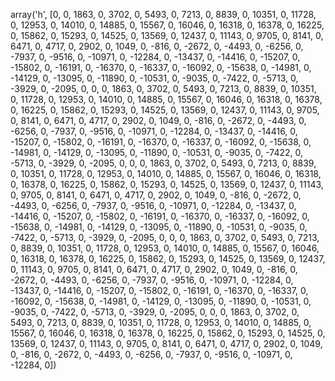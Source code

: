 array('h', [0, 0, 1863, 0, 3702, 0, 5493, 0, 7213, 0, 8839, 0, 10351, 0, 11728, 0, 12953, 0, 14010, 0, 14885, 0, 15567, 0, 16046, 0, 16318, 0, 16378, 0, 16225, 0, 15862, 0, 15293, 0, 14525, 0, 13569, 0, 12437, 0, 11143, 0, 9705, 0, 8141, 0, 6471, 0, 4717, 0, 2902, 0, 1049, 0, -816, 0, -2672, 0, -4493, 0, -6256, 0, -7937, 0, -9516, 0, -10971, 0, -12284, 0, -13437, 0, -14416, 0, -15207, 0, -15802, 0, -16191, 0, -16370, 0, -16337, 0, -16092, 0, -15638, 0, -14981, 0, -14129, 0, -13095, 0, -11890, 0, -10531, 0, -9035, 0, -7422, 0, -5713, 0, -3929, 0, -2095, 0, 0, 0, 1863, 0, 3702, 0, 5493, 0, 7213, 0, 8839, 0, 10351, 0, 11728, 0, 12953, 0, 14010, 0, 14885, 0, 15567, 0, 16046, 0, 16318, 0, 16378, 0, 16225, 0, 15862, 0, 15293, 0, 14525, 0, 13569, 0, 12437, 0, 11143, 0, 9705, 0, 8141, 0, 6471, 0, 4717, 0, 2902, 0, 1049, 0, -816, 0, -2672, 0, -4493, 0, -6256, 0, -7937, 0, -9516, 0, -10971, 0, -12284, 0, -13437, 0, -14416, 0, -15207, 0, -15802, 0, -16191, 0, -16370, 0, -16337, 0, -16092, 0, -15638, 0, -14981, 0, -14129, 0, -13095, 0, -11890, 0, -10531, 0, -9035, 0, -7422, 0, -5713, 0, -3929, 0, -2095, 0, 0, 0, 1863, 0, 3702, 0, 5493, 0, 7213, 0, 8839, 0, 10351, 0, 11728, 0, 12953, 0, 14010, 0, 14885, 0, 15567, 0, 16046, 0, 16318, 0, 16378, 0, 16225, 0, 15862, 0, 15293, 0, 14525, 0, 13569, 0, 12437, 0, 11143, 0, 9705, 0, 8141, 0, 6471, 0, 4717, 0, 2902, 0, 1049, 0, -816, 0, -2672, 0, -4493, 0, -6256, 0, -7937, 0, -9516, 0, -10971, 0, -12284, 0, -13437, 0, -14416, 0, -15207, 0, -15802, 0, -16191, 0, -16370, 0, -16337, 0, -16092, 0, -15638, 0, -14981, 0, -14129, 0, -13095, 0, -11890, 0, -10531, 0, -9035, 0, -7422, 0, -5713, 0, -3929, 0, -2095, 0, 0, 0, 1863, 0, 3702, 0, 5493, 0, 7213, 0, 8839, 0, 10351, 0, 11728, 0, 12953, 0, 14010, 0, 14885, 0, 15567, 0, 16046, 0, 16318, 0, 16378, 0, 16225, 0, 15862, 0, 15293, 0, 14525, 0, 13569, 0, 12437, 0, 11143, 0, 9705, 0, 8141, 0, 6471, 0, 4717, 0, 2902, 0, 1049, 0, -816, 0, -2672, 0, -4493, 0, -6256, 0, -7937, 0, -9516, 0, -10971, 0, -12284, 0, -13437, 0, -14416, 0, -15207, 0, -15802, 0, -16191, 0, -16370, 0, -16337, 0, -16092, 0, -15638, 0, -14981, 0, -14129, 0, -13095, 0, -11890, 0, -10531, 0, -9035, 0, -7422, 0, -5713, 0, -3929, 0, -2095, 0, 0, 0, 1863, 0, 3702, 0, 5493, 0, 7213, 0, 8839, 0, 10351, 0, 11728, 0, 12953, 0, 14010, 0, 14885, 0, 15567, 0, 16046, 0, 16318, 0, 16378, 0, 16225, 0, 15862, 0, 15293, 0, 14525, 0, 13569, 0, 12437, 0, 11143, 0, 9705, 0, 8141, 0, 6471, 0, 4717, 0, 2902, 0, 1049, 0, -816, 0, -2672, 0, -4493, 0, -6256, 0, -7937, 0, -9516, 0, -10971, 0, -12284, 0])
